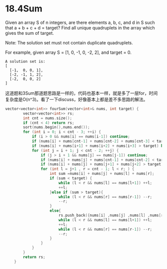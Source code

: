 # 18.4Sum
Given an array S of n integers, are there elements a, b, c, and d in S such that a + b + c + d = target? Find all unique quadruplets in the array which gives the sum of target.

Note: The solution set must not contain duplicate quadruplets.

For example, given array S = [1, 0, -1, 0, -2, 2], and target = 0.
```
A solution set is:
[
  [-1,  0, 0, 1],
  [-2, -1, 1, 2],
  [-2,  0, 0, 2]
]
```
这道题和3Sum那道题思路是一样的，代码也基本一样，就是多了一层for，时间复杂度是O(n^3)。看了一下discuss，好像基本上都是差不多思路的解法。
```cpp
vector<vector<int>> fourSum(vector<int>& nums, int target) {
        vector<vector<int>> rs;
        int cnt = nums.size();
        if (cnt < 4) return rs;
        sort(nums.begin(),nums.end());
        for (int i = 0; i < cnt - 3; ++i) {
            if (i > 0 && nums[i] == nums[i-1]) continue;
            if (nums[i] + nums[cnt-1] + nums[cnt-2] + nums[cnt-3] < target) continue;
            if (nums[i] + nums[i+1] + nums[i+2] + nums[i+3] > target) break;
            for (int j = i + 1; j < cnt - 2; ++j) {
                if (j > i + 1 && nums[j] == nums[j-1]) continue;
                if (nums[i] + nums[j] + nums[cnt-1] + nums[cnt-2] < target) continue;
                if (nums[i] + nums[j] + nums[j+1] + nums[j+2] > target) break;
                for (int l = j+1 , r = cnt - 1; l < r; ) {
                    int sum =nums[i] + nums[j] + nums[l] + nums[r];
                    if (sum < target) {
                        while (l < r && nums[l] == nums[l+1]) ++l;
                        ++l;
                    }else if (sum > target){
                        while (l < r && nums[r] == nums[r-1]) --r;
                        --r;
                    }
                    else{
                        rs.push_back({nums[i] ,nums[j] ,nums[l] ,nums[r]});
                        while (l < r && nums[l] == nums[l+1]) ++l;
                        ++l;
                        while (l < r && nums[r] == nums[r-1]) --r;
                        --r;
                    }
                }
            }
        }
        return rs;
    }
```

